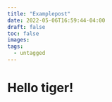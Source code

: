```yaml
---
title: "Examplepost"
date: 2022-05-06T16:59:44-04:00
draft: false
toc: false
images:
tags:
  - untagged
---
```

# Hello tiger!
